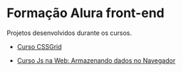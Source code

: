 # Formação Alura front-end

Projetos desenvolvidos durante os cursos.

<!--ts-->
   * [Curso CSSGrid](https://github.com/diegosouz4/Alura-curso-atual/tree/master/Css-grid)

   * [Curso Js na Web: Armazenando dados no Navegador]()
<!--te-->
